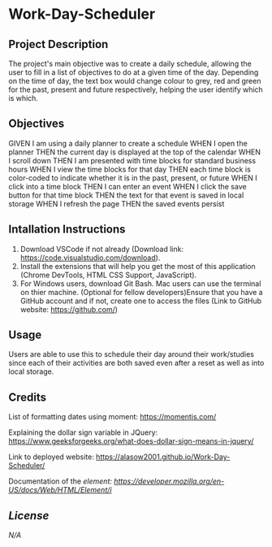 # Work-Day-Scheduler

## Project Description

The project's main objective was to create a daily schedule, allowing the user to fill in a list of objectives to do at a given time of the day. Depending on the time of day, the text box would change colour to grey, red and green for the past, present and future respectively, helping the user identify which is which. 

## Objectives

GIVEN I am using a daily planner to create a schedule
WHEN I open the planner
THEN the current day is displayed at the top of the calendar
WHEN I scroll down
THEN I am presented with time blocks for standard business hours
WHEN I view the time blocks for that day
THEN each time block is color-coded to indicate whether it is in the past, present, or future
WHEN I click into a time block
THEN I can enter an event
WHEN I click the save button for that time block
THEN the text for that event is saved in local storage
WHEN I refresh the page
THEN the saved events persist

## Intallation Instructions

1. Download VSCode if not already (Download link: https://code.visualstudio.com/download).
2. Install the extensions that will help you get the most of this application (Chrome DevTools, HTML CSS Support, JavaScript).
3. For Windows users, download Git Bash. Mac users can use the terminal on thier machine.
(Optional for fellow developers)Ensure that you have a GitHub account and if not, create one to access the files (Link to GitHub website: https://github.com/)

## Usage

Users are able to use this to schedule their day around their work/studies since each of their activities are both saved even after a reset as well as into local storage. 

## Credits

List of formatting dates using moment: https://momentjs.com/

Explaining the dollar sign variable in JQuery: https://www.geeksforgeeks.org/what-does-dollar-sign-means-in-jquery/

Link to deployed website: https://alasow2001.github.io/Work-Day-Scheduler/

Documentation of the <i> element: https://developer.mozilla.org/en-US/docs/Web/HTML/Element/i

## License

N/A